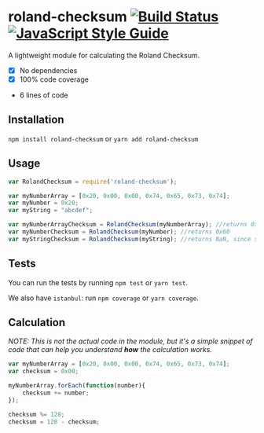 # roland-checksum [![Build Status](https://travis-ci.org/moriczgergo/roland-checksum.svg?branch=master)](https://travis-ci.org/moriczgergo/roland-checksum) [![JavaScript Style Guide](https://img.shields.io/badge/code_style-standard-brightgreen.svg)](https://standardjs.com)
A lightweight module for calculating the Roland Checksum.

 * [x] No dependencies
 * [x] 100% code coverage
 * 6 lines of code

## Installation
`npm install roland-checksum` or `yarn add roland-checksum`

## Usage

```js
var RolandChecksum = require('roland-checksum');

var myNumberArray = [0x20, 0x00, 0x00, 0x74, 0x65, 0x73, 0x74];
var myNumber = 0x20;
var myString = "abcdef";

var myNumberArrayChecksum = RolandChecksum(myNumberArray); //returns 0x20
var myNumberChecksum = RolandChecksum(myNumber); //returns 0x60
var myStringChecksum = RolandChecksum(myString); //returns NaN, since strings can't be checksummed
```

## Tests

You can run the tests by running `npm test` or `yarn test`.

We also have `istanbul`: run `npm coverage` or `yarn coverage`.

## Calculation

*NOTE: This is not the actual code in the module, but it's a simple snippet of code that can help you understand **how** the calculation works.*

```js
var myNumberArray = [0x20, 0x00, 0x00, 0x74, 0x65, 0x73, 0x74];
var checksum = 0x00;

myNumberArray.forEach(function(number){
	checksum += number;
});

checksum %= 128;
checksum = 128 - checksum;
```